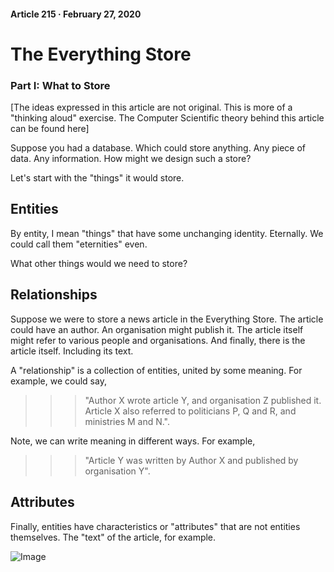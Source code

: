 #### Article 215 · February 27, 2020

# The Everything Store

### Part I: What to Store

[The ideas expressed in this article are not original. This is more of a "thinking aloud" exercise. The Computer Scientific theory behind this article can be found here]

Suppose you had a database. Which could store anything. Any piece of data. Any information. How might we design such a store?

Let's start with the "things" it would store.

## Entities

By entity, I mean "things" that have some unchanging identity. Eternally. We could call them "eternities" even.

What other things would we need to store?

## Relationships

Suppose we were to store a news article in the Everything Store. The article could have an author. An organisation might publish it. The article itself might refer to various people and organisations. And finally, there is the article itself. Including its text.

A "relationship" is a collection of entities, united by some meaning. For example, we could say,

>>> "Author X wrote article Y, and organisation Z published it. Article X also referred to politicians P, Q and R, and ministries M and N.".

Note, we can write meaning in different ways. For example,

>>> "Article Y was written by Author X and published by organisation Y".

## Attributes

Finally, entities have characteristics or "attributes" that are not entities themselves. The "text" of the article, for example.

![Image](https://cdn-images-1.medium.com/max/800/1*AGbdoD6z753AbLRnb0dCKQ.png)